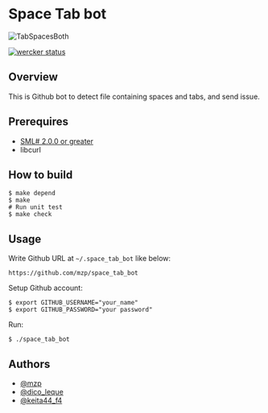 # Space Tab bot

![TabSpacesBoth](https://raw.github.com/mzp/space_tab_bot/master/misc/TabsSpacesBoth.png)

[![wercker status](https://app.wercker.com/status/e0d065fa51e4b9b0710cd0b85a286436/m/ "wercker status")](https://app.wercker.com/project/bykey/e0d065fa51e4b9b0710cd0b85a286436)

## Overview
This is Github bot to detect file containing spaces and tabs, and send issue.

## Prerequires

 * [SML# 2.0.0 or greater](http://www.pllab.riec.tohoku.ac.jp/smlsharp/)
 * libcurl

## How to build

    $ make depend
    $ make
    # Run unit test
    $ make check

## Usage

Write Github URL at `~/.space_tab_bot` like below:

    https://github.com/mzp/space_tab_bot

Setup Github account:

    $ export GITHUB_USERNAME="your_name"
    $ export GITHUB_PASSWORD="your password"

Run:

    $ ./space_tab_bot

## Authors

 * [@mzp](https://twitter.com/mzp/)
 * [@dico_leque](https://twitter.com/dico_leque/)
 * [@keita44_f4](https://twitter.com/keita44_f4/)

